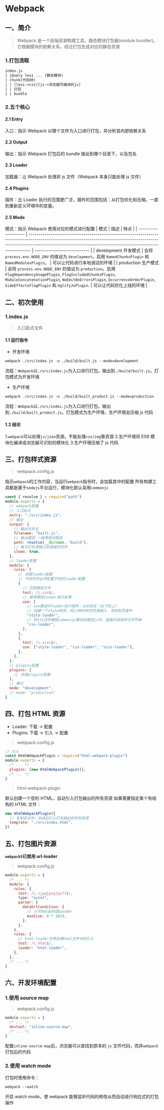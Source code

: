 # Webpack

## 一、简介

> Webpack 是一个前端资源构建工具，静态模块打包器(module bundler)。它根据模块的依赖关系，经过打包生成对应的静态资源

### 1.打包流程

```txt
index.js
| jQuery less ... (静态模块)
| chunk(代码块)
| | [less->css][js->浏览器可编译的js]
| | 打包
| | bundle
```

### 2.五个核心

#### 2.1 Entry

入口：指示 Webpack 以哪个文件为入口进行打包，并分析其内部依赖关系

#### 2.2 Output

输出：指示 Webpack 打包后的 bundle 输出到哪个目录下，以及包名

#### 2.3 Loader

加载器：让 Webpack 处理非 js 文件（Webpack 本身只能处理 js 文件）

#### 2.4 Plugins

插件：比 Loader 执行的范围更广泛，插件的范围包括：从打包优化和压缩，一直到重新定义环境中的变量。

#### 2.5 Mode

模式：指示 Webpack 使用对应的模式进行配置
| 模式                 | 描述                                                                                                                                                                                                                                        | 特点                         |
| -------------------- | ------------------------------------------------------------------------------------------------------------------------------------------------------------------------------------------------------------------------------------------- | ---------------------------- |
| development 开发模式 | 会将 `process.env.NODE_ENV` 的值设为 `development`。启用 `NamedChunksPlugin` 和 `NamedModulesPlugin`。                                                                                                                                      | 可以让代码进行本地调试的环境 |
| production 生产模式  | 会将 `process.env.NODE_ENV` 的值设为 `production`。启用 `FlagDependencyUsagePlugin`, `FlagIncludedChunksPlugin`, `ModuleConcatenationPlugin`, `NoEmitOnErrorsPlugin`, `OccurrenceOrderPlugin`, `SideEffectsFlagPlugin` 和 `UglifyJsPlugin`. | 可以让代码优化上线的环境     |

## 二、初次使用

### 1.index.js

> 入口起点文件

#### 1.1 运行指令

- 开发环境

```shell
webpack ./src/index.js -o ./build/built.js --mode=development
```

流程：`Webpack`以`./src/index.js`为入口进行打包，输出到`./build/built.js`。打包模式为开发环境

- 生产环境

```shell
webpack ./src/index.js -o ./build/built_product.js --mode=production
```

流程：`Webpack`以`./src/index.js`为入口进行打包，输出到`./build/built_product.js`。打包模式为生产环境，生产环境会压缩 js 代码

#### 1.2 结论

1.`webpack`可以处理`js/json`资源，不能处理`css/img`等资源 2.生产环境将 ES6 模块化编译成浏览器可识别的模块化 3.生产环境压缩了 js 代码

## 三、打包样式资源

> webpack.config.js

指示`webpack`的工作内容，当运行`webpack`指令时，会加载其中的配置
所有构建工具都是基于`nodejs`平台运行，模块化默认采用`commonjs`

```js
const { resolve } = require("path")
module.exports = {
  // webpack配置
  // 入口起点
  entry: "./src/index.js",
  // 输出
  output: {
    // 输出文件名
    filename: "built.js",
    // 输出路径-一般用绝对路径
    path: resolve(__dirname, "build"),
    // 每次打包清理之前遗留的文件
    clean: true,
  },
  // loader配置
  module: {
    rules: [
      // 详细loader配置
      // 不同文件必须配置不同的loader配置
      {
        // 匹配哪些文件
        test: /\.css$/,
        // 使用哪些loader进行处理
        use: [
          // use数组中loader执行顺序：从右到左（从下到上）
          // 创建一个style标签，将js种的样式资源插入，添加到页面中
          "style-loader",
          // 将css文件编程commonjs模块加载到js中，里面内容是样式字符串
          "css-loader",
        ],
      },
      {
        test: /\.scss$/,
        use: ["style-loader", "css-loader", "scss-loader"],
      },
    ],
  },
  // plugins配置
  plugins: [
    // 详细plugins配置
  ],
  // 模式
  mode: "development",
  // mode: "production"
}
```

## 四、打包 HTML 资源

- Loader: 下载 -> 配置
- Plugins: 下载 -> 引入 -> 配置

> webpack.config.js

```js
// 引入
const HtmlWebpackPlugin = require("html-webpack-plugin")
module.exports = {
  /* ... */
  plugins: [new HtmlWebpackPlugin()],
  /* ... */
}
```

> html-webpack-plugin

默认创建一个空的 HTML，自动引入打包输出的所有资源
如果需要指定某个有结构的 HTML 文件：

```js
new HtmlWebpackPlugin({
  // 复制该文件，并自动引入打包输出的所有资源
  template: "./src/index.html",
})
```

## 五、打包图片资源

**`webpack5`已禁用 url-loader**

> webpack.config.js

```js
module.exports = {
  /* ... */
  module: {
    rules: {
      test: /\.(jpg|png|gif)$/,
      type: "asset",
      parser: {
        dataUrlCondition: {
          // 小于8kb会转成base64
          maxSize: 8 * 1024,
        },
      },
    },
    rules: {
      // html-loader负责处理html文件中的引入
      test: /\.html$/,
      loader: "html-loader",
    },
  },
  /* ... */
}
```

## 六、开发环境配置

### 1.使用 source map

> webpack.config.js

```js
module.exports = {
  /* ... */
  devtool: "inline-source-map",
  /* ... */
}
```

配置`inline-source-map`后，浏览器可以查找到原本的 `js` 文件代码，而非`webpack`打包后的代码

### 2.使用 watch mode

打包时使用命令：

```shell
webpack --watch
```

开启 watch mode，使 webpack 能够监听代码的修改从而自动进行响应式的打包操作
